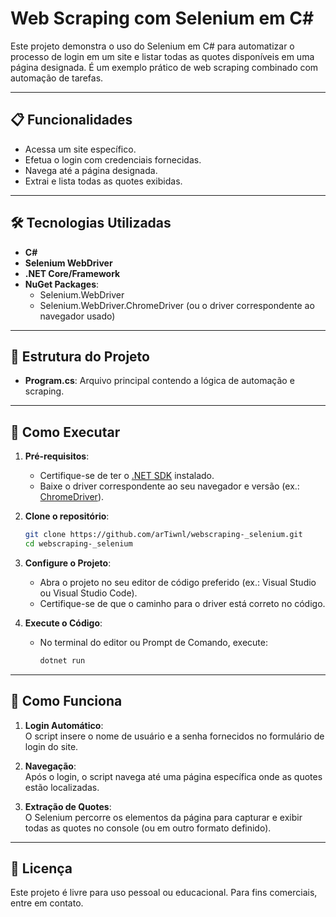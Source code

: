 
# **Web Scraping com Selenium em C#**

Este projeto demonstra o uso do Selenium em C# para automatizar o processo de login em um site e listar todas as quotes disponíveis em uma página designada. É um exemplo prático de web scraping combinado com automação de tarefas.

---

## **📋 Funcionalidades**

- Acessa um site específico.  
- Efetua o login com credenciais fornecidas.  
- Navega até a página designada.  
- Extrai e lista todas as quotes exibidas.  

---

## **🛠️ Tecnologias Utilizadas**

- **C#**  
- **Selenium WebDriver**  
- **.NET Core/Framework**  
- **NuGet Packages**:
  - Selenium.WebDriver  
  - Selenium.WebDriver.ChromeDriver (ou o driver correspondente ao navegador usado)

---

## **📂 Estrutura do Projeto**

- **Program.cs**: Arquivo principal contendo a lógica de automação e scraping.  
---

## **🚀 Como Executar**

1. **Pré-requisitos**:  
   - Certifique-se de ter o [.NET SDK](https://dotnet.microsoft.com/download) instalado.  
   - Baixe o driver correspondente ao seu navegador e versão (ex.: [ChromeDriver](https://chromedriver.chromium.org/downloads)).  

2. **Clone o repositório**:  
   ```bash
   git clone https://github.com/arTiwnl/webscraping-_selenium.git
   cd webscraping-_selenium
   ```

3. **Configure o Projeto**:  
   - Abra o projeto no seu editor de código preferido (ex.: Visual Studio ou Visual Studio Code).  
   - Certifique-se de que o caminho para o driver está correto no código.  

4. **Execute o Código**:  
   - No terminal do editor ou Prompt de Comando, execute:  
     ```bash
     dotnet run
     ```

---

## **📖 Como Funciona**

1. **Login Automático**:  
   O script insere o nome de usuário e a senha fornecidos no formulário de login do site.

2. **Navegação**:  
   Após o login, o script navega até uma página específica onde as quotes estão localizadas.  

3. **Extração de Quotes**:  
   O Selenium percorre os elementos da página para capturar e exibir todas as quotes no console (ou em outro formato definido).  


---

## **📜 Licença**

Este projeto é livre para uso pessoal ou educacional. Para fins comerciais, entre em contato.  
